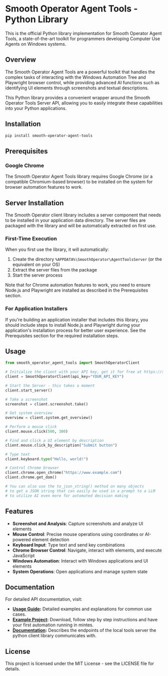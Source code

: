 # Smooth Operator Agent Tools - Python Library

This is the official Python library implementation for Smooth Operator Agent Tools, a state-of-the-art toolkit for programmers developing Computer Use Agents on Windows systems.

## Overview

The Smooth Operator Agent Tools are a powerful toolkit that handles the complex tasks of interacting with the Windows Automation Tree and Playwright browser control, while providing advanced AI functions such as identifying UI elements through screenshots and textual descriptions.

This Python library provides a convenient wrapper around the Smooth Operator Tools Server API, allowing you to easily integrate these capabilities into your Python applications.

## Installation

```bash
pip install smooth-operator-agent-tools
```

## Prerequisites

### Google Chrome

The Smooth Operator Agent Tools library requires Google Chrome (or a compatible Chromium-based browser) to be installed on the system for browser automation features to work.

## Server Installation

The Smooth Operator client library includes a server component that needs to be installed in your application data directory. The server files are packaged with the library and will be automatically extracted on first use.

### First-Time Execution

When you first use the library, it will automatically:
1. Create the directory `%APPDATA%\SmoothOperator\AgentToolsServer` (or the equivalent on your OS)
2. Extract the server files from the package
3. Start the server process

Note that for Chrome automation features to work, you need to ensure Node.js and Playwright are installed as described in the Prerequisites section.

### For Application Installers

If you're building an application installer that includes this library, you should include steps to install Node.js and Playwright during your application's installation process for better user experience. See the Prerequisites section for the required installation steps.

## Usage

```python
from smooth_operator_agent_tools import SmoothOperatorClient

# Initialize the client with your API key, get it for free at https://screengrasp.com/api.html
client = SmoothOperatorClient(api_key="YOUR_API_KEY")

# Start the Server - this takes a moment
client.start_server()

# Take a screenshot
screenshot = client.screenshot.take()

# Get system overview
overview = client.system.get_overview()

# Perform a mouse click
client.mouse.click(500, 300)

# Find and click a UI element by description
client.mouse.click_by_description("Submit button")

# Type text
client.keyboard.type("Hello, world!")

# Control Chrome browser
client.chrome.open_chrome("https://www.example.com")
client.chrome.get_dom()

# You can also use the to_json_string() method on many objects
# to get a JSON string that can easily be used in a prompt to a LLM
# to utilize AI even more for automated decision making
```

## Features

- **Screenshot and Analysis**: Capture screenshots and analyze UI elements
- **Mouse Control**: Precise mouse operations using coordinates or AI-powered element detection
- **Keyboard Input**: Type text and send key combinations
- **Chrome Browser Control**: Navigate, interact with elements, and execute JavaScript
- **Windows Automation**: Interact with Windows applications and UI elements
- **System Operations**: Open applications and manage system state

## Documentation

For detailed API documentation, visit:

*   **[Usage Guide](docs/usage_guide.md):** Detailed examples and explanations for common use cases.
*   **[Example Project](https://github.com/fstandhartinger/smooth-operator-example-python):** Download, follow step by step instructions and have your first automation running in mintes.
*   **[Documentation](https://smooth-operator.online/agent-tools-api-docs/toolserverdocs):** Describes the endpoints of the local tools server the python client library communicates with.

## License

This project is licensed under the MIT License - see the LICENSE file for details.
